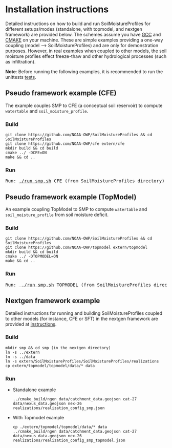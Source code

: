 # Installation instructions
Detailed instructions on how to build and run SoilMoistureProfiles for different setups/modes (standalone, with topmodel, and nextgen framework) are provided below. The schemes assume you have [GCC](https://gcc.gnu.org) and [CMAKE](https://cmake.org/) on your machine. These are simple examples providing a one-way coupling (model --> SoilMoistureProfiles) and are only for demonstration purposes. However, in real examples when coupled to other models, the soil moisture profiles effect freeze-thaw and other hydrological processes (such as infiltration).

**Note**: Before running the following examples, it is recommended to run the unittests [tests](https://github.com/NOAA-OWP/SoilMoistureProfiles/tree/ajk/doc_update/tests).

## Pseudo framework example (CFE)
The example couples SMP to CFE (a conceptual soil reservoir) to compute `watertable` and `soil_moisture_profile`.
### Build
 ```
 git clone https://github.com/NOAA-OWP/SoilMoistureProfiles && cd SoilMoistureProfiles
 git clone https://github.com/NOAA-OWP/cfe extern/cfe
 mkdir build && cd build
 cmake ../ -DCFE=ON
 make && cd ..
 ```

### Run
<pre>
Run: <a href="https://github.com/NOAA-OWP/SoilMoistureProfiles/blob/ajk/doc_update/run_sft.sh">./run_smp.sh</a> CFE (from SoilMoistureProfiles directory)
</pre>

## Pseudo framework example (TopModel)
An example coupling TopModel to SMP to compute `watertable` and `soil_moisture_profile` from soil moisture deficit.
### Build
 ```
 git clone https://github.com/NOAA-OWP/SoilMoistureProfiles && cd SoilMoistureProfiles
 git clone https://github.com/NOAA-OWP/topmodel extern/topmodel
 mkdir build && cd build
 cmake ../ -DTOPMODEL=ON
 make && cd ..
 ```
### Run
<pre>
Run: <a href="https://github.com/NOAA-OWP/SoilMoistureProfiles/blob/ajk/doc_update/run_sft.sh"> ./run_smp.sh</a> TOPMODEL (from SoilMoistureProfiles directory)
</pre>

## Nextgen framework example
Detailed instructions for running and building SoilMoistureProfiles coupled to other models (for instance, CFE or SFT) in the nextgen framework are provided at [instructions](https://github.com/NOAA-OWP/SoilFreezeThaw/blob/master/INSTALL.md).
### Build
```
mkdir smp && cd smp (in the nextgen directory)
ln -s ../extern
ln -s ../data
ln -s extern/SoilMoistureProfiles/SoilMoistureProfiles/realizations
cp extern/topmodel/topmodel/data/* data
```
### Run
 - Standalone example
   ```
   ../cmake_build/ngen data/catchment_data.geojson cat-27 data/nexus_data.geojson nex-26 realizations/realization_config_smp.json
   ```
 - With Topmodel example
    ```
   cp ./extern/topmodel/topmodel/data/* data
   ../cmake_build/ngen data/catchment_data.geojson cat-27 data/nexus_data.geojson nex-26 realizations/realization_config_smp_topmodel.json
   ```
